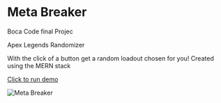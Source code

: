 # Meta Breaker

Boca Code final Projec

Apex Legends Randomizer 

With the click of a button get a random loadout chosen for you! Created using the MERN stack

[Click to run demo](http://meta-breaker.s3-website-us-east-1.amazonaws.com/)

![Meta Breaker](https://i.imgur.com/TwYqf0f.png)
